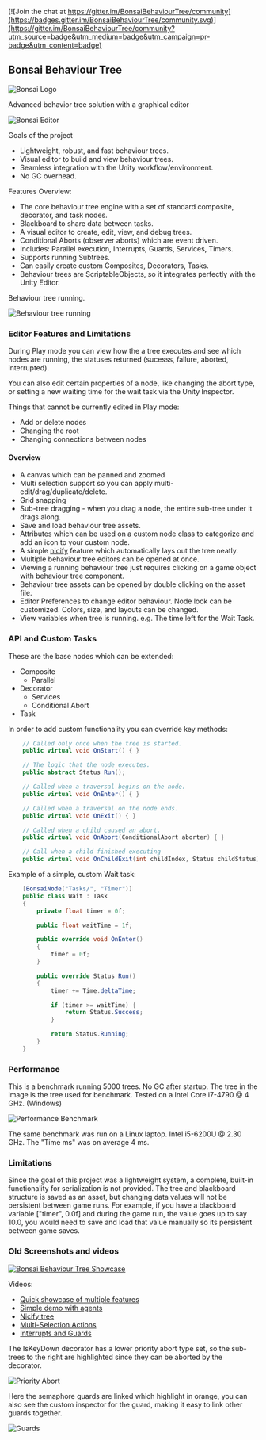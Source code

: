 
[![Join the chat at https://gitter.im/BonsaiBehaviourTree/community](https://badges.gitter.im/BonsaiBehaviourTree/community.svg)](https://gitter.im/BonsaiBehaviourTree/community?utm_source=badge&utm_medium=badge&utm_campaign=pr-badge&utm_content=badge)

## Bonsai Behaviour Tree

![Bonsai Logo](https://i.imgur.com/WTxGOZC.png) 

Advanced behavior tree solution with a graphical editor

![Bonsai Editor](https://i.imgur.com/KQZgWtF.png)

Goals of the project
- Lightweight, robust, and fast behaviour trees.
- Visual editor to build and view behaviour trees.
- Seamless integration with the Unity workflow/environment.
- No GC overhead.

Features Overview:

- The core behaviour tree engine with a set of standard composite, decorator, and task nodes.
- Blackboard to share data between tasks.
- A visual editor to create, edit, view, and debug trees.
- Conditional Aborts (observer aborts) which are event driven.
- Includes: Parallel execution, Interrupts, Guards, Services, Timers.
- Supports running Subtrees.
- Can easily create custom Composites, Decorators, Tasks.
- Behaviour trees are ScriptableObjects, so it integrates perfectly with the Unity Editor.

Behaviour tree running.

![Behaviour tree running](https://i.imgur.com/0DLgw5C.png)

### Editor Features and Limitations

During Play mode you can view how the a tree executes and see which nodes are running, the statuses returned (sucesss, failure, aborted, interrupted).

You can also edit certain properties of a node, like changing the abort type, or setting a new waiting time for the wait task via the Unity Inspector.

Things that cannot be currently edited in Play mode:
- Add or delete nodes
- Changing the root
- Changing connections between nodes

#### Overview

- A canvas which can be panned and zoomed
- Multi selection support so you can apply multi-edit/drag/duplicate/delete.
- Grid snapping
- Sub-tree dragging - when you drag a node, the entire sub-tree under it drags along.
- Save and load behaviour tree assets.
- Attributes which can be used on a custom node class to categorize and add an icon to your custom node.
- A simple [nicify](https://twitter.com/i/status/855851944103092224) feature which automatically lays out the tree neatly.
- Multiple behaviour tree editors can be opened at once.
- Viewing a running behaviour tree just requires clicking on a game object with behaviour tree component.
- Behaviour tree assets can be opened by double clicking on the asset file.
- Editor Preferences to change editor behaviour. Node look can be customized. Colors, size, and layouts can be changed.
- View variables when tree is running. e.g. The time left for the Wait Task. 

### API and Custom Tasks

These are the base nodes which can be extended:

- Composite
  - Parallel
- Decorator
  - Services
  - Conditional Abort
- Task

In order to add custom functionality you can override key methods:
```csharp
    // Called only once when the tree is started.
    public virtual void OnStart() { }

    // The logic that the node executes.
    public abstract Status Run();

    // Called when a traversal begins on the node.
    public virtual void OnEnter() { }

    // Called when a traversal on the node ends.
    public virtual void OnExit() { }

    // Called when a child caused an abort.
    public virtual void OnAbort(ConditionalAbort aborter) { }

    // Call when a child finished executing
    public virtual void OnChildExit(int childIndex, Status childStatus) { }
```
Example of a simple, custom Wait task:
```csharp
    [BonsaiNode("Tasks/", "Timer")]
    public class Wait : Task
    {
        private float timer = 0f;

        public float waitTime = 1f;

        public override void OnEnter()
        {
            timer = 0f;
        }

        public override Status Run()
        {
            timer += Time.deltaTime;

            if (timer >= waitTime) {
                return Status.Success;
            }

            return Status.Running;
        }
    }
```

### Performance

This is a benchmark running 5000 trees. No GC after startup. The tree in the image is the tree used for benchmark. Tested on a Intel Core i7-4790 @ 4 GHz. (Windows)

![Performance Benchmark](http://i.imgur.com/hm0yHM1.png)

The same benchmark was run on a Linux laptop. Intel i5-6200U @ 2.30 GHz. The "Time ms" was on average 4 ms.

### Limitations

Since the goal of this project was a lightweight system, a complete, built-in functionality for serialization is not provided. The tree and blackboard structure is saved as an asset, but changing data values will not be persistent between game runs. For example, if you have a blackboard variable ["timer", 0.0f] and during the game run, the value goes up to say 10.0, you would need to save and load that value manually so its persistent between game saves.

### Old Screenshots and videos

[![Bonsai Behaviour Tree Showcase](https://i.imgur.com/Cuddqco.png)](https://www.youtube.com/watch?v=BL6TUJwAFWg)

Videos:
- [Quick showcase of multiple features](https://twitter.com/i/status/866473174577401856)
- [Simple demo with agents](https://twitter.com/i/status/865356769572384776)
- [Nicify tree](https://twitter.com/i/status/855851944103092224)
- [Multi-Selection Actions](https://twitter.com/i/status/866830814234980352)
- [Interrupts and Guards](https://twitter.com/i/status/867516094537510912)

The IsKeyDown decorator has a lower priority abort type set, so the sub-trees to the right are highlighted since they can be aborted by the decorator.

![Priority Abort](http://i.imgur.com/S7SVlja.png)

Here the semaphore guards are linked which highlight in orange, you can also see the custom inspector for the guard, making it easy to link other guards together.

![Guards](http://i.imgur.com/9w3f1PE.png)
